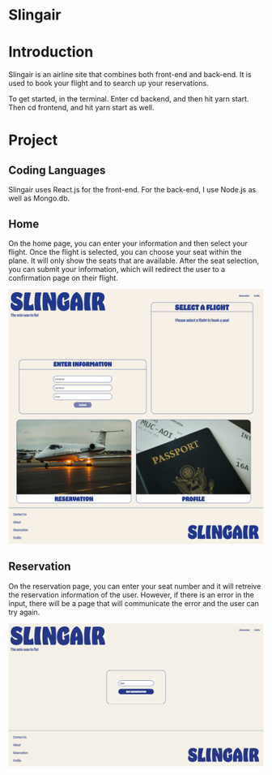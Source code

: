 # Slingair

# Introduction

Slingair is an airline site that combines both front-end and back-end. It is used to book your flight and to search up your reservations.

To get started, in the terminal. Enter cd backend, and then hit yarn start. Then cd frontend, and hit yarn start as well.

# Project

## Coding Languages

Slingair uses React.js for the front-end. For the back-end, I use Node.js as well as Mongo.db.

## Home

On the home page, you can enter your information and then select your flight. Once the flight is selected, you can choose your seat within the plane. It will only show the seats that are available. After the seat selection, you can submit your information, which will redirect the user to a confirmation page on their flight.

![image](ScreenShots/Home.png)

## Reservation

On the reservation page, you can enter your seat number and it will retreive the reservation information of the user. However, if there is an error in the input, there will be a page that will communicate the error and the user can try again.

![image](ScreenShots/Reservation.png)
